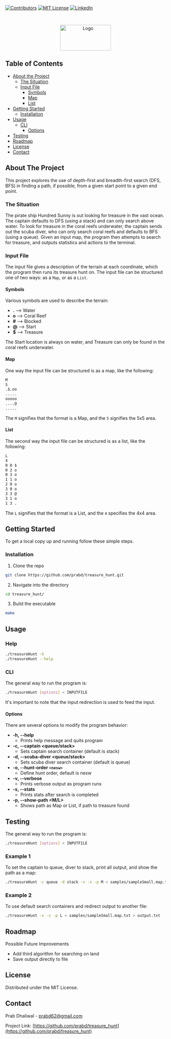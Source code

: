 <!-- PROJECT SHIELDS -->
[![Contributors][contributors-shield]][contributors-url]
[![MIT License][license-shield]][license-url]
[![LinkedIn][linkedin-shield]][linkedin-url]

<!-- PROJECT LOGO -->
<br />
<p align="center">
  <a href="https://github.com/prabd/treasure_hunt">
    <img src="https://escapetrails.co/wp-content/uploads/2020/03/Treasure-hunt.jpg" alt="Logo" width="160" height="80">
  </a>
</p>


<!-- TABLE OF CONTENTS -->
## Table of Contents

* [About the Project](#about-the-project)
    * [The Situation](#the-situation)
    * [Input File](#input-file)
        * [Symbols](#symbols)
        * [Map](#map)
        * [List](#list)
* [Getting Started](#getting-started)
  * [Installation](#installation)
* [Usage](#usage)
    * [CLI](#cli)
        * [Options](#options)
* [Testing](#testing)
* [Roadmap](#roadmap)
* [License](#license)
* [Contact](#contact)


<!-- ABOUT THE PROJECT -->
## About The Project

This project explores the use of depth-first and breadth-first search (DFS, BFS) in finding a path, if possible, from a given start point to a given end point.

### The Situation
The pirate ship Hundred Sunny is out looking for treasure in the vast ocean. The captain defaults to DFS (using a stack) and can only search above water. To look for treasure in the coral reefs underwater, the captain sends out the scuba diver, who can only search coral reefs and defaults to BFS (using a queue). Given an input map, the program then attempts to search for treasure, and outputs statistics and actions to the terminal.

### Input File
The input file gives a description of the terrain at each coordinate, which the program then runs its treasure hunt on.
The input file can be structured one of two ways: as a `Map`, or as a `List`.

#### Symbols
Various symbols are used to describe the terrain:
* **.**  --> Water
* **o** --> Coral Reef
* **#** --> Blocked
* **@** --> Start
* **$** --> Treasure

The Start location is always on water, and Treasure can only be found in the coral reefs underwater.

#### Map
One way the input file can be structured is as a map, like the following:
```sh
M
5
.$.oo
.....
ooooo
....@
.....
```
The `M` signifies that the format is a Map, and the `5` signifies the 5x5 area.

#### List
The second way the input file can be structured is as a list, like the following:
```sh
L
4
0 0 $
0 2 o
0 3 o
1 1 o
2 0 o
3 0 o
3 3 @
3 1 o
1 3 .
```
The `L` signifies that the format is a List, and the `4` specifies the 4x4 area.


<!-- GETTING STARTED -->
## Getting Started
To get a local copy up and running follow these simple steps.

### Installation

1. Clone the repo
```sh
git clone https://github.com/prabd/treasure_hunt.git
```
2. Navigate into the directory
```sh
cd treasure_hunt/
```
3. Build the executable
```sh
make
```


<!-- USAGE EXAMPLES -->
## Usage

### Help
```sh 
./treasureHunt -h
./treasureHunt --help
```

### CLI
The general way to run the program is:
```sh
./treasureHunt [options] < INPUTFILE
```

It's important to note that the input redirection is used to feed the input.

#### Options
There are several options to modify the program behavior:
* **-h, --help**
  * Prints help message and quits program
* **-c, --captain <queue/stack>**
  * Sets captain search container (default is stack)
* **-d, --scuba-diver <queue/stack>**
  * Sets scuba diver search container (default is queue)
* **-o, --hunt-order `<nesw>`**
  * Define hunt order, default is nesw
* **-v, --verbose**
  * Prints verbose output as program runs
* **-s, --stats**
  * Prints stats after search is completed
* **-p, --show-path <M/L>**
  * Shows path as Map or List, if path to treasure found

<!-- Testing -->
## Testing

The general way to run the program is:
```sh
./treasureHunt [options] < INPUTFILE
```

### Example 1
To set the captain to queue, diver to stack, print all output, and show the path as a map:
```sh
./treasureHunt -c queue -d stack -v -s -p M < samples/sampleSmall.map.txt
```

### Example 2
To use default search containers and redirect output to another file:
```sh
./treasureHunt -v -s -p L < samples/sampleSmall.map.txt > output.txt
```

<!-- ROADMAP -->
## Roadmap

Possible Future Improvements
* Add third algorithm for searching on land
* Save output directly to file


<!-- LICENSE -->
## License

Distributed under the MIT License.

<!-- CONTACT -->
## Contact

Prab Dhaliwal - prabd62@gmail.com

Project Link: [https://github.com/prabd/treasure_hunt](https://github.com/prabd/treasure_hunt)

<!-- MARKDOWN LINKS & IMAGES -->
<!-- https://www.markdownguide.org/basic-syntax/#reference-style-links -->
[contributors-shield]: https://img.shields.io/badge/contributors-1-green.svg
[contributors-url]: https://shields.io/
[license-shield]: https://img.shields.io/github/license/othneildrew/Best-README-Template.svg?style=flat-square
[license-url]: https://github.com/prabd/treasure_hunt
[linkedin-shield]: https://img.shields.io/badge/-LinkedIn-black.svg?style=flat-square&logo=linkedin&colorB=555
[linkedin-url]: https://linkedin.com/in/prab-dhaliwal-1603531a0
